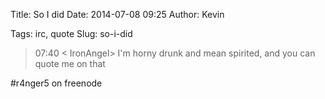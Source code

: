 Title: So I did
Date: 2014-07-08 09:25
Author: Kevin

Tags: irc, quote
Slug: so-i-did

> 07:40 < IronAngel> I'm horny drunk and mean spirited, and you can
> quote me on that

\#r4nger5 on freenode
